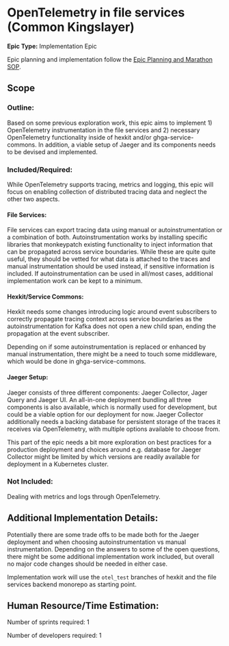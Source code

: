# OpenTelemetry in file services (Common Kingslayer)
**Epic Type:** Implementation Epic

Epic planning and implementation follow the
[Epic Planning and Marathon SOP](https://docs.ghga-dev.de/main/sops/sop001_epic_planning.html).

## Scope
### Outline:

Based on some previous exploration work, this epic aims to implement 1) OpenTelemetry instrumentation in the file services and 2) necessary OpenTelemetry functionality inside of hexkit and/or ghga-service-commons.
In addition, a viable setup of Jaeger and its components needs to be devised and implemented.

### Included/Required:

While OpenTelemetry supports tracing, metrics and logging, this epic will focus on enabling collection of distributed tracing data and neglect the other two aspects.

#### File Services:
File services can export tracing data using manual or autoinstrumentation or a combination of both.
Autoinstrumentation works by installing specific libraries that monkeypatch existing functionality to inject information that can be propagated across service boundaries.
While these are quite quite useful, they should be vetted for what data is attached to the traces and manual instrumentation should be used instead, if sensitive information is included.
If autoinstrumentation can be used in all/most cases, additional implementation work can be kept to a minimum.

#### Hexkit/Service Commons:
Hexkit needs some changes introducing logic around event subscribers to correctly propagate tracing context across service boundaries as the autoinstrumentation for Kafka does not open a new child span, ending the propagation at the event subscriber.

Depending on if some autoinstrumentation is replaced or enhanced by manual instrumentation, there might be a need to touch some middleware, which would be done in ghga-service-commons.

#### Jaeger Setup:

Jaeger consists of three different components: Jaeger Collector, Jager Query and Jaeger UI. 
An all-in-one deployment bundling all three components is also available, which is normally used for development, but could be a viable option for our deployment for now.
Jaeger Collector additionally needs a backing database for persistent storage of the traces it receives via OpenTelemetry, with multiple options available to choose from.

This part of the epic needs a bit more exploration on best practices for a production deployment and choices around e.g. database for Jaeger Collector might be limited by which versions are readily available for deployment in a Kubernetes cluster.

### Not Included:

Dealing with metrics and logs through OpenTelemetry.

## Additional Implementation Details:

Potentially there are some trade offs to be made both for the Jaeger deployment and when choosing autoinstrumentation vs manual instrumentation.
Depending on the answers to some of the open questions, there might be some additional implementation work included, but overall no major code changes should be needed in either case.

Implementation work will use the `otel_test` branches of hexkit and the file services backend monorepo as starting point.

## Human Resource/Time Estimation:

Number of sprints required: 1

Number of developers required: 1
